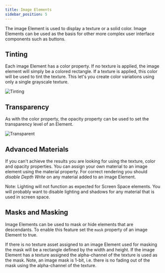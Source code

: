 ```yaml
---
title: Image Elements
sidebar_position: 5
---
```


The image Element is used to display a texture or a solid color. Image Elements can be used as the basis for other more complex user interface components such as buttons.

## Tinting

Each image Element has a color property. If no texture is applied, the image element will simply be a colored rectangle. If a texture is applied, this color will be used to tint the texture. This let's you create color variations using only a single grayscale texture.

![Tinting][1]

## Transparency

As with the color property, the opacity property can be used to set the transparency level of an Element.

![Transparent][2]

## Advanced Materials

If you can't achieve the results you are looking for using the texture, color and opacity properties. You can assign your own material to an image element using the material property. For correct rendering you should *disable Depth Write* on any material added to an image Element.

Note: Lighting will not function as expected for Screen Space elements. You will probably want to disable lighting and shadows for any material that is used in screen space.

## Masks and Masking

Image Elements can be used to mask or hide elements that are descendants. To enable this feature set the `mask` property of an image Element to true.

If there is no texture asset assigned to an image Element used for masking the mask will be a rectangle defined by the width and height. If the image Element has a texture assigned the alpha-channel of the texture is used as the mask. Note, an image mask is 1-bit, i.e. there is no fading out of the mask using the alpha-channel of the texture.

[1]: /images/user-manual/user-interface/image-element/image-tinted.png
[2]: /images/user-manual/user-interface/image-element/image-transparent.png
